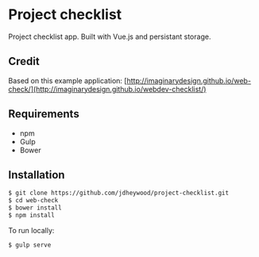 # Project checklist

Project checklist app. Built with Vue.js and persistant storage.

## Credit

Based on this example application: 
[http://imaginarydesign.github.io/web-check/](http://imaginarydesign.github.io/webdev-checklist/)

## Requirements

- npm
- Gulp
- Bower

## Installation

```sh
$ git clone https://github.com/jdheywood/project-checklist.git
$ cd web-check
$ bower install
$ npm install
```
To run locally:

```sh
$ gulp serve
```
